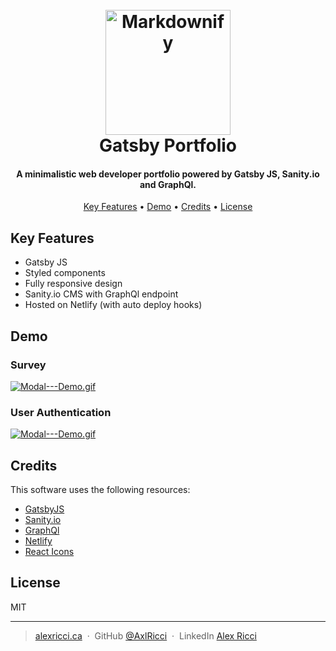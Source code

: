 <h1 align="center">
  <br>
  <img src="https://www.flaticon.com/svg/static/icons/svg/3595/3595030.svg" alt="Markdownify" width="200">
  <br>
  Gatsby Portfolio
  <br>
</h1>

<h4 align="center">A minimalistic web developer portfolio powered by Gatsby JS, Sanity.io and GraphQl.</h4>

<p align="center">
  <a href="#key-features">Key Features</a> •
  <a href="#demo">Demo</a> •
  <a href="#credits">Credits</a> •
  <a href="#license">License</a>
</p>

## Key Features

* Gatsby JS
* Styled components
* Fully responsive design
* Sanity.io CMS with GraphQl endpoint
* Hosted on Netlify (with auto deploy hooks)

## Demo
### Survey 

[![Modal---Demo.gif](https://media.giphy.com/media/p3kQTVciQHJd7B53zG/giphy.gif)](https://media.giphy.com/media/p3kQTVciQHJd7B53zG/giphy.gif)

### User Authentication

[![Modal---Demo.gif](https://media.giphy.com/media/sgkoANfCW4FhwbRXqu/giphy.gif)](https://media.giphy.com/media/sgkoANfCW4FhwbRXqu/giphy.gif)


## Credits

This software uses the following resources:

- [GatsbyJS](https://www.gatsbyjs.com/)
- [Sanity.io](https://www.sanity.io/)
- [GraphQl](https://graphql.org/)
- [Netlify](https://www.netlify.com/)
- [React Icons](https://react-icons.github.io/react-icons)


## License

MIT

---

> [alexricci.ca](https://www.alexricci.ca) &nbsp;&middot;&nbsp;
> GitHub [@AxlRicci](https://github.com/axlricci) &nbsp;&middot;&nbsp;
> LinkedIn [Alex Ricci](https://www.linkedin.com/in/alex-ricci-b347b619b)